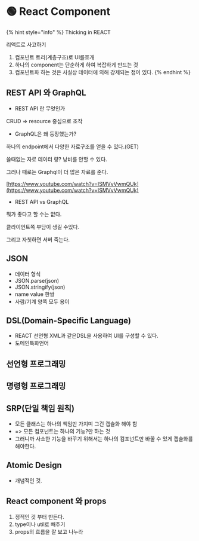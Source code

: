 # 🟢 React Component

{% hint style="info" %}
Thicking in REACT

리액트로 사고하기

1. 컴포넌트 트리(계층구조)로 UI를쪼개
2. 하나의 component는 단순하게 하여 복잡하게 만드는  것
3. 컴포넌트화 하는 것은 사실상 데이터에 의해 강제되는 점이 있다.
{% endhint %}

## REST API 와 GraphQL

* REST API 란 무엇인가

CRUD => resource 중심으로 조작

* GraphQL은 왜 등장했는가?

하나의 endpoint에서 다양한 자료구조를 얻을 수 있다.(GET)

쓸때없는 자료 데이터 량? 낭비를 안할 수 있다.

그러나 때로는 Graphql이 더 많은 자료를 준다.

[https://www.youtube.com/watch?v=ISMVvVwmQUk](https://www.youtube.com/watch?v=ISMVvVwmQUk)

* REST API vs GraphQL

뭐가 좋다고 할 수는 없다.&#x20;

클라이언트쪽 부담이 생길 수있다.

그리고 자칫하면 서버 죽는다.

## JSON

* 데이터 형식
* JSON.parse(json)
* JSON.stringify(json)
* name value 한쌍
* 사람/기계 양쪽 모두 용이

## DSL(Domain-Specific Language)

* REACT 선언형 XML과 같은DSL을 사용하여 UI를 구성할 수 있다.
* 도메인특화언어

## 선언형 프로그래밍

## 명령형 프로그래밍

## SRP(단일 책임 원칙)

* 모든 클래스는 하나의 책임만 가지며 그건 캡슐화 해야 함
* \=> 모든 컴포넌트는 하나의 기능?만 하는 것
* 그러니까 사소한 기능을 바꾸기 위해서는 하나의 컴포넌트만 바꿀 수 있게 캡슐화를 해야한다.

## Atomic Design

* 개념적인 것.

## React component 와 props

1. 정적인 것 부터 만든다.
2. type이나 util로 빼주기
3. props의 흐름을 잘 보고 나누라
